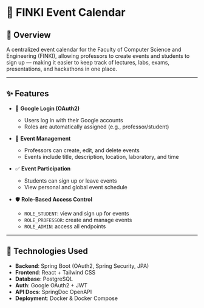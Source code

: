# 📅 FINKI Event Calendar

## 📌 Overview  
A centralized event calendar for the Faculty of Computer Science and Engineering (FINKI), allowing professors to create events and students to sign up — making it easier to keep track of lectures, labs, exams, presentations, and hackathons in one place.

---

## ✨ Features

- 👤 **Google Login (OAuth2)**  
  - Users log in with their Google accounts  
  - Roles are automatically assigned (e.g., professor/student)

- 📆 **Event Management**  
  - Professors can create, edit, and delete events  
  - Events include title, description, location, laboratory, and time

- ✅ **Event Participation**  
  - Students can sign up or leave events  
  - View personal and global event schedule

- 🛡 **Role-Based Access Control**  
  - `ROLE_STUDENT`: view and sign up for events  
  - `ROLE_PROFESSOR`: create and manage events  
  - `ROLE_ADMIN`: access all endpoints

---

## 🧱 Technologies Used

- **Backend**: Spring Boot (OAuth2, Spring Security, JPA)  
- **Frontend**: React + Tailwind CSS  
- **Database**: PostgreSQL  
- **Auth**: Google OAuth2 + JWT  
- **API Docs**: SpringDoc OpenAPI  
- **Deployment**: Docker & Docker Compose
